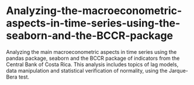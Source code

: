 # Analyzing-the-macroeconometric-aspects-in-time-series-using-the-seaborn-and-the-BCCR-package
Analyzing the main macroeconometric aspects in time series using the pandas package, seaborn and
the BCCR package of indicators from the Central Bank of Costa Rica.
This analysis includes topics of lag models, data manipulation and statistical verification of 
normality, using the Jarque-Bera test.

